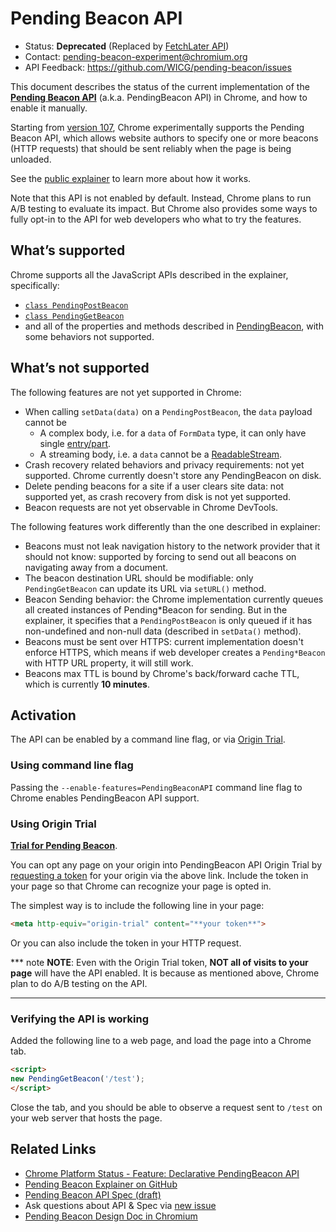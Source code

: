 # Pending Beacon API

- Status: **Deprecated** (Replaced by [FetchLater API](fetch-later.md))
- Contact: pending-beacon-experiment@chromium.org
- API Feedback: https://github.com/WICG/pending-beacon/issues

This document describes the status of the current implementation of the
[**Pending Beacon API**](https://wicg.github.io/pending-beacon/)
(a.k.a. PendingBeacon API) in Chrome, and how to enable it manually.

Starting from [version 107][status], Chrome experimentally supports the
Pending Beacon API,
which allows website authors to specify one or more beacons (HTTP requests) that
should be sent reliably when the page is being unloaded.

See the [public explainer](https://github.com/WICG/pending-beacon#readme) to
learn more about how it works.

Note that this API is not enabled by default. Instead, Chrome plans to run A/B
testing to evaluate its impact. But Chrome also provides some ways to fully
opt-in to the API for web developers who what to try the features.

## What’s supported

Chrome supports all the JavaScript APIs described in the explainer,
specifically:

- [`class PendingPostBeacon`](https://github.com/WICG/pending-beacon#pendingpostbeacon)
- [`class PendingGetBeacon`](https://github.com/WICG/pending-beacon#pendinggetbeacon)
- and all of the properties and methods described in
  [PendingBeacon](https://github.com/WICG/pending-beacon#pendingbeacon), with
  some behaviors not supported.

## What’s not supported

The following features are not yet supported in Chrome:

- When calling `setData(data)` on a `PendingPostBeacon`, the `data` payload
  cannot be
  - A complex body, i.e. for a `data` of `FormData` type, it can only have
    single [entry/part][formdata-entry].
  - A streaming body, i.e. a `data` cannot be a [ReadableStream].
- Crash recovery related behaviors and privacy requirements: not yet supported.
  Chrome currently doesn't store any PendingBeacon on disk.
- Delete pending beacons for a site if a user clears site data: not supported
  yet, as crash recovery from disk is not yet supported.
- Beacon requests are not yet observable in Chrome DevTools.

The following features work differently than the one described in explainer:

- Beacons must not leak navigation history to the network provider that it
  should not know:
  supported by forcing to send out all beacons on navigating away from a
  document.
- The beacon destination URL should be modifiable: only `PendingGetBeacon` can
  update its URL via `setURL()` method.
- Beacon Sending behavior: the Chrome implementation currently queues all
  created instances of Pending*Beacon for sending. But in the explainer, it
  specifies that a `PendingPostBeacon` is only queued if it has non-undefined
  and non-null data (described in `setData()` method).
- Beacons must be sent over HTTPS: current implementation doesn't enforce HTTPS,
  which means if web developer creates a `Pending*Beacon` with HTTP URL
  property, it will still work.
- Beacons max TTL is bound by Chrome's back/forward cache TTL, which is
  currently **10 minutes**.

[formdata-entry]: https://developer.mozilla.org/en-US/docs/Web/API/FormData/entries
[ReadableStream]: https://developer.mozilla.org/en-US/docs/Web/API/ReadableStream

## Activation

The API can be enabled by a command line flag, or via
[Origin Trial](https://developer.chrome.com/blog/origin-trials/).

### Using command line flag

Passing the `--enable-features=PendingBeaconAPI` command line flag
to Chrome enables PendingBeacon API support.

### Using Origin Trial

[**Trial for Pending Beacon**](https://developer.chrome.com/origintrials/#/view_trial/1581889369113886721).

You can opt any page on your origin into PendingBeacon API Origin Trial by
[requesting a token][ot-tutorial] for your origin via the above link. Include
the token in your page so that Chrome can recognize your page is opted in.

The simplest way is to include the following line in your page:

```html
<meta http-equiv="origin-trial" content="**your token**">
```

Or you can also include the token in your HTTP request.

*** note
**NOTE**: Even with the Origin Trial token, **NOT all of visits to your page**
will have the API enabled. It is because as mentioned above, Chrome plan to do
A/B testing on the API.
***

[ot-tutorial]: https://developer.chrome.com/docs/web-platform/origin-trials/#take-part-in-an-origin-trial

### Verifying the API is working

Added the following line to a web page, and load the page into a Chrome tab.

```html
<script>
new PendingGetBeacon('/test');
</script>
```

Close the tab, and you should be able to observe a request sent to `/test` on
your web server that hosts the page.

## Related Links

- [Chrome Platform Status - Feature: Declarative PendingBeacon API][status]
- [Pending Beacon Explainer on GitHub](https://github.com/WICG/pending-beacon#readme)
- [Pending Beacon API Spec (draft)](https://wicg.github.io/pending-beacon/)
- Ask questions about API & Spec via [new issue](https://github.com/WICG/pending-beacon/issues/new)
- [Pending Beacon Design Doc in Chromium](https://docs.google.com/document/d/1QIFUu6Ne8x0W62RKJSoTtZjSd_bIM2yXZSELxdeuTFo/edit#)

[status]: https://chromestatus.com/feature/5690553554436096

